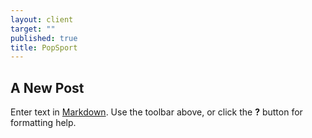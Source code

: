 ```yaml
---
layout: client
target: ""
published: true
title: PopSport
---
```


## A New Post

Enter text in [Markdown](http://daringfireball.net/projects/markdown/). Use the toolbar above, or click the **?** button for formatting help.
